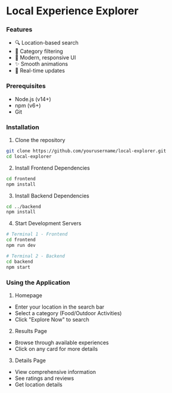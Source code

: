 # Local Experience Explorer

### Features
- 🔍 Location-based search
- 📂 Category filtering
- 🎨 Modern, responsive UI
- ✨ Smooth animations
- 🔄 Real-time updates


### Prerequisites
- Node.js (v14+)
- npm (v6+)
- Git

### Installation

1. Clone the repository
```bash
git clone https://github.com/yourusername/local-explorer.git
cd local-explorer
```
2. Install Frontend Dependencies
```bash
cd frontend
npm install
```
3. Install Backend Dependencies
```bash
cd ../backend
npm install
```
4. Start Development Servers
```bash
# Terminal 1 - Frontend
cd frontend
npm run dev

# Terminal 2 - Backend
cd backend
npm start
```
### Using the Application
1. Homepage
- Enter your location in the search bar
- Select a category (Food/Outdoor Activities)
- Click "Explore Now" to search
2. Results Page
- Browse through available experiences
- Click on any card for more details
3. Details Page
- View comprehensive information
- See ratings and reviews
- Get location details

